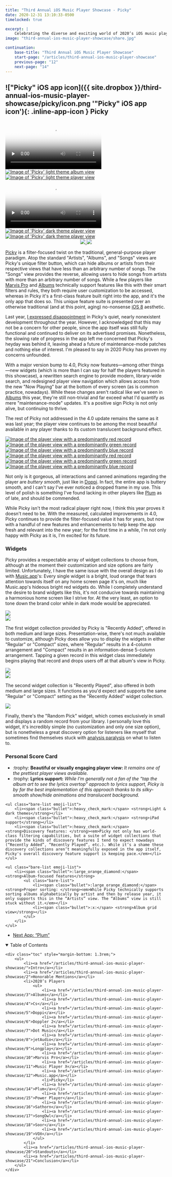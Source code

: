 ```yaml
---
title: "Third Annual iOS Music Player Showcase - Picky"
date: 2020-12-31 13:10:33-0500
timelocked: true

excerpt: |
    Celebrating the diverse and exciting world of 2020’s iOS music players.
image: "third-annual-ios-music-player-showcase/share.jpg"

continuation:
    base-title: "Third Annual iOS Music Player Showcase"
    start-page: "/articles/third-annual-ios-music-player-showcase"
    previous-page: "12"
    next-page: "14"
---
```


## !["Picky" iOS app icon]({{ site.dropbox }}/third-annual-ios-music-player-showcase/picky/icon.png '"Picky" iOS app icon'){: .inline-app-icon } Picky

<div class="show-when-light edge-to-edge large three-images ios-screenshot">
    <video controls preload="none" poster="{{ site.dropbox }}/third-annual-ios-music-player-showcase/picky/light-usage-poster.jpg" alt="Video demonstrating 'Picky' usage with light theme" title="Demonstrating 'Picky' usage with light theme">
        <source src="{{ site.dropbox }}/third-annual-ios-music-player-showcase/picky/light-usage.mp4" type="video/mp4">
        <source src="{{ site.dropbox }}/third-annual-ios-music-player-showcase/picky/light-usage.webm" type="video/webm">
        <source src="{{ site.dropbox }}/third-annual-ios-music-player-showcase/picky/light-usage.ogv" type="video/ogg">
        [HTML5 video tag not supported by your browser]
    </video>
    <a href="{{ site.dropbox }}/third-annual-ios-music-player-showcase/picky/light-album-view.webp">
        <picture>
            <source type="image/webp" srcset="{{ site.dropbox }}/third-annual-ios-music-player-showcase/picky/light-album-view.webp">
            <img type="image/jpeg" title="'Picky' light theme album view" alt="Image of 'Picky' light theme album view" src="{{ site.dropbox }}/third-annual-ios-music-player-showcase/picky/light-album-view.jpg">
        </picture>
    </a>
    <a href="{{ site.dropbox }}/third-annual-ios-music-player-showcase/picky/light-now-playing.webp">
        <picture>
            <source type="image/webp" srcset="{{ site.dropbox }}/third-annual-ios-music-player-showcase/picky/light-now-playing.webp">
            <img type="image/jpeg" title="'Picky' light theme player view" alt="Image of 'Picky' light theme player view" src="{{ site.dropbox }}/third-annual-ios-music-player-showcase/picky/light-now-playing.jpg">
        </picture>
    </a>
</div>
<div class="show-when-dark edge-to-edge large three-images ios-screenshot">
    <video controls preload="none" poster="{{ site.dropbox }}/third-annual-ios-music-player-showcase/picky/dark-usage-poster.jpg" alt="Video demonstrating 'Picky' usage with dark theme" title="Demonstrating 'Picky' usage with dark theme">
        <source src="{{ site.dropbox }}/third-annual-ios-music-player-showcase/picky/dark-usage.mp4" type="video/mp4">
        <source src="{{ site.dropbox }}/third-annual-ios-music-player-showcase/picky/dark-usage.webm" type="video/webm">
        <source src="{{ site.dropbox }}/third-annual-ios-music-player-showcase/picky/dark-usage.ogv" type="video/ogg">
        [HTML5 video tag not supported by your browser]
    </video>
    <a href="{{ site.dropbox }}/third-annual-ios-music-player-showcase/picky/dark-album-view.webp">
        <picture>
            <source type="image/webp" srcset="{{ site.dropbox }}/third-annual-ios-music-player-showcase/picky/dark-album-view.webp">
            <img type="image/jpeg" title="'Picky' dark theme player view" alt="Image of 'Picky' dark theme player view" src="{{ site.dropbox }}/third-annual-ios-music-player-showcase/picky/dark-album-view.jpg">
        </picture>
    </a>
    <a href="{{ site.dropbox }}/third-annual-ios-music-player-showcase/picky/dark-now-playing.webp">
        <picture>
            <source type="image/webp" srcset="{{ site.dropbox }}/third-annual-ios-music-player-showcase/picky/dark-now-playing.webp">
            <img type="image/jpeg" title="'Picky' dark theme player view" alt="Image of 'Picky' dark theme player view" src="{{ site.dropbox }}/third-annual-ios-music-player-showcase/picky/dark-now-playing.jpg">
        </picture>
    </a>
</div>

<div style="text-align:center" class="inline app-download">
    <a href="https://apps.apple.com/us/app/picky-music-player/id497110916">
        <img class="show-when-light" src="{{ site.dropbox }}/third-annual-ios-music-player-showcase/light-download-on-the-app-store.svg" />
        <img class="show-when-dark" src="{{ site.dropbox }}/third-annual-ios-music-player-showcase/dark-download-on-the-app-store.svg" />
    </a>
</div>

[Picky] is a filter-focused twist on the traditional, general-purpose player paradigm. Atop the standard "Artists", "Albums", and "Songs" views are Picky's unique filter button, which can hide albums or artists from their respective views that have less than an arbitrary number of songs. The "Songs" view provides the reverse, allowing users to hide songs from artists with more than an arbitrary number of songs. While a few players like [Marvis Pro] and [Albums] technically support features like this with their smart filters and rules, they both require user customization to be accessed, whereas in Picky it's a first-class feature built right into the app, and it's the only app that does so. This unique feature suite is presented over an otherwise traditional (and at this point, aging) no-nonsense [iOS 8](http://web.archive.org/web/20130615181058/http://www.apple.com/ios/ios7/) aesthetic.

Last year, [I expressed disappointment](/articles/second-annual-ios-music-player-competition#--picky) in Picky's quiet, nearly nonexistent development throughout the year. However, I acknowledged that this may not be a concern for other people, since the app itself was still fully functional and continued to deliver on its advertised promises. Nonetheless, the slowing rate of progress in the app left me concerned that Picky's heyday was behind it, leaving ahead a future of maintenance-mode patches and nothing else of interest. I'm pleased to say in 2020 Picky has proven my concerns unfounded.

With a major version bump to 4.0, Picky now features—among other things—new widgets (which is more than I can say for half the players featured in this showcase), a rewritten search engine to provide modern, library-wide search, and redesigned player view navigation which allows access from the new "Now Playing" bar at the bottom of every screen (as is common practice, nowadays). While these changes aren't radical like we've seen in [Albums] this year, they're still non-trivial and far exceed what I'd quantify as mere "maintenance-mode" updates. It's a positive sign Picky is not only alive, but continuing to thrive.

The rest of Picky not addressed in the 4.0 update remains the same as it was last year; the player view continues to be among the most beautiful available in any player thanks to its custom translucent background effect.

<div class="show-when-light three-images ios-screenshot">
    <a href="{{ site.dropbox }}/third-annual-ios-music-player-showcase/picky/light-red.webp">
        <picture>
            <source type="image/webp" srcset="{{ site.dropbox }}/third-annual-ios-music-player-showcase/picky/light-red.webp">
            <img type="image/jpeg" title="The player view with a predominantly red record" alt="Image of the player view with a predominantly red record" src="{{ site.dropbox }}/third-annual-ios-music-player-showcase/picky/light-red.jpg">
        </picture>
    </a>
    <a href="{{ site.dropbox }}/third-annual-ios-music-player-showcase/picky/light-green.webp">
        <picture>
            <source type="image/webp" srcset="{{ site.dropbox }}/third-annual-ios-music-player-showcase/picky/light-green.webp">
            <img type="image/jpeg" title="The player view with a predominantly green record" alt="Image of the player view with a predominantly green record" src="{{ site.dropbox }}/third-annual-ios-music-player-showcase/picky/light-green.jpg">
        </picture>
    </a>
    <a href="{{ site.dropbox }}/third-annual-ios-music-player-showcase/picky/light-blue.webp">
        <picture>
            <source type="image/webp" srcset="{{ site.dropbox }}/third-annual-ios-music-player-showcase/picky/light-blue.webp">
            <img type="image/jpeg" title="The player view with a predominantly blue record" alt="Image of the player view with a predominantly blue record" src="{{ site.dropbox }}/third-annual-ios-music-player-showcase/picky/light-blue.jpg">
        </picture>
    </a>
</div>
<div class="show-when-dark three-images ios-screenshot">
    <a href="{{ site.dropbox }}/third-annual-ios-music-player-showcase/picky/dark-red.webp">
        <picture>
            <source type="image/webp" srcset="{{ site.dropbox }}/third-annual-ios-music-player-showcase/picky/dark-red.webp">
            <img type="image/jpeg" title="The player view with a predominantly red record" alt="Image of the player view with a predominantly red record" src="{{ site.dropbox }}/third-annual-ios-music-player-showcase/picky/dark-red.jpg">
        </picture>
    </a>
    <a href="{{ site.dropbox }}/third-annual-ios-music-player-showcase/picky/dark-green.webp">
        <picture>
            <source type="image/webp" srcset="{{ site.dropbox }}/third-annual-ios-music-player-showcase/picky/dark-green.webp">
            <img type="image/jpeg" title="The player view with a predominantly green record" alt="Image of the player view with a predominantly green record" src="{{ site.dropbox }}/third-annual-ios-music-player-showcase/picky/dark-green.jpg">
        </picture>
    </a>
    <a href="{{ site.dropbox }}/third-annual-ios-music-player-showcase/picky/dark-blue.webp">
        <picture>
            <source type="image/webp" srcset="{{ site.dropbox }}/third-annual-ios-music-player-showcase/picky/dark-blue.webp">
            <img type="image/jpeg" title="The player view with a predominantly blue record" alt="Image of the player view with a predominantly blue record" src="{{ site.dropbox }}/third-annual-ios-music-player-showcase/picky/dark-blue.jpg">
        </picture>
    </a>
</div>

Not only is it gorgeous, all interactions and canned animations regarding the player are *buttery smooth*, just like in [Doppi]. In fact, the entire app is buttery smooth, and I can't say I've ever noticed a dropped frame in my use. This level of polish is something I've found lacking in other players like [Plum] as of late, and should be commended.

While Picky isn't the most radical player right now, I think this year proves it doesn't need to be. With the measured, calculated improvements in 4.0, Picky continues to provide the filter-focused value it has for years, but now with a handful of new features and enhancements to help keep the app fresh and relevant into the new year; for the first time in a while, I'm not only happy with Picky as it is, I'm excited for its future.

### Widgets

Picky provides a respectable array of widget collections to choose from, although at the moment their customization and size options are fairly limited. Unfortunately, I have the same issue with the overall design as I do with [Music.app](/articles/third-annual-ios-music-player-showcase/12)'s: Every single widget is a bright, loud orange that tears attention towards itself on any home screen page it's on, much like Music.app's hideous bright red widgets do. While I completely understand the desire to brand widgets like this, it's not conducive towards maintaining a harmonious home screen like I strive for. At the very least, an option to tone down the brand color while in dark mode would be appreciated.

<div class="box widget">
    <div style="flex:0 1 40%;">
        <a href="{{ site.dropbox }}/third-annual-ios-music-player-showcase/picky/widget-1.webp">
            <picture>
                <source type="image/webp" srcset="{{ site.dropbox }}/third-annual-ios-music-player-showcase/picky/widget-1.webp">
                <img type="image/png" src="{{ site.dropbox }}/third-annual-ios-music-player-showcase/picky/widget-1.png">
            </picture>
        </a>
    </div>
    <div style="flex:0 1 40%;">
        <a href="{{ site.dropbox }}/third-annual-ios-music-player-showcase/picky/widget-2.webp">
            <picture>
                <source type="image/webp" srcset="{{ site.dropbox }}/third-annual-ios-music-player-showcase/picky/widget-2.webp">
                <img type="image/png" src="{{ site.dropbox }}/third-annual-ios-music-player-showcase/picky/widget-2.png">
            </picture>
        </a>
    </div>
</div>

The first widget collection provided by Picky is "Recently Added", offered in both medium and large sizes. Presentation-wise, there's not much available to customize, although Picky does allow you to display the widgets in either "Regular" or "Compact" sizes, where "Regular" results in a 4-column arrangement and "Compact" results in an information-dense 5-column arrangement. Tapping a given record in this widget class immediately begins playing that record and drops users off at that album's view in Picky.

<div class="box widget">
    <div style="flex:0 1 40%;">
        <a href="{{ site.dropbox }}/third-annual-ios-music-player-showcase/picky/widget-3.webp">
            <picture>
                <source type="image/webp" srcset="{{ site.dropbox }}/third-annual-ios-music-player-showcase/picky/widget-3.webp">
                <img type="image/png" src="{{ site.dropbox }}/third-annual-ios-music-player-showcase/picky/widget-3.png">
            </picture>
        </a>
    </div>
    <div style="flex:0 1 40%;">
        <a href="{{ site.dropbox }}/third-annual-ios-music-player-showcase/picky/widget-4.webp">
            <picture>
                <source type="image/webp" srcset="{{ site.dropbox }}/third-annual-ios-music-player-showcase/picky/widget-4.webp">
                <img type="image/png" src="{{ site.dropbox }}/third-annual-ios-music-player-showcase/picky/widget-4.png">
            </picture>
        </a>
    </div>
</div>

The second widget collection is "Recently Played", also offered in both medium and large sizes. It functions as you'd expect and supports the same "Regular" or "Compact" setting as the "Recently Added" widget collection.

<div class="box widget">
    <div style="flex:0 1 20%;">
        <a href="{{ site.dropbox }}/third-annual-ios-music-player-showcase/picky/widget-5.webp">
            <picture>
                <source type="image/webp" srcset="{{ site.dropbox }}/third-annual-ios-music-player-showcase/picky/widget-5.webp">
                <img type="image/png" src="{{ site.dropbox }}/third-annual-ios-music-player-showcase/picky/widget-5.png">
            </picture>
        </a>
    </div>
</div>

Finally, there's the "Random Pick" widget, which comes exclusively in small and displays a random record from your library. I personally love this widget, it's incredibly simple (no customization and only one size option), but is nonetheless a great discovery option for listeners like myself that sometimes find themselves stuck with [analysis paralysis](https://en.wikipedia.org/wiki/Analysis_paralysis) on what to listen to.

### Personal Score Card

<div class="admonition aside">
    <ul class="bare-list emoji-list">
        <li><span class="bullet">:trophy:</span> <strong>Beautiful or visually engaging player view: </strong><em>It remains one of the prettiest player views available.</em></li>
        <li><span class="bullet">:trophy:</span> <strong>Lyrics support:</strong> <em>While I’m generally not a fan of the “tap the album art to see the lyrics overtop” approach to lyrics support, Picky is by far the best implementation of this approach thanks to its silky-smooth show/hide animations and translucent background.</em></li>
    </ul>
    
    <ul class="bare-list emoji-list">
        <li><span class="bullet">:heavy_check_mark:</span> <strong>Light & dark themes</strong></li>
        <li><span class="bullet">:heavy_check_mark:</span> <strong>iPad support</strong></li>
        <li><span class="bullet">:heavy_check_mark:</span> <strong>Discovery features: </strong><em>Picky not only has world-class filtering capabilities, but a suite of widget collections that provide the kinds of discovery features I tend to expect nowadays (“Recently Added”, “Recently Played”, etc.). While it’s a shame these discovery collections aren’t meaningfully exposed in the app itself, Picky's overall discovery feature support is keeping pace.</em></li>
    </ul>
    
    <ul class="bare-list emoji-list">
        <li><span class="bullet">:large_orange_diamond:</span> <strong>Album-focused features</strong>
            <ul class="bare-list">
                <li><span class="bullet">:large_orange_diamond:</span> <strong>Proper sorting: </strong><em>While Picky technically supports sorting albums alphabetically by artist and then by release year, it only supports this in the “Artists” view. The “Albums” view is still stuck without it.</em></li>
                <li><span class="bullet">:x:</span> <strong>Album grid view</strong></li>
            </ul>
        </li>
    </ul>
</div>

<ul id="blog-footer-buttons" class="button-group" style="text-align:left;">
    <li style="margin-left:0;width:auto;"><a href="/articles/third-annual-ios-music-player-showcase/14"><p class="button">Next App: “Plum”</p></a></li>
</ul>

<details open>
    <summary>Table of Contents</summary>

    <div class="toc" style="margin-bottom: 1.3rem;">
        <ul>
            <li><a href="/articles/third-annual-ios-music-player-showcase/">Intro</a></li>
            <li><a href="/articles/third-annual-ios-music-player-showcase/2">Honorable Mentions</a></li>
            <li>2020’s Players
                <ul>
                    <li><a href="/articles/third-annual-ios-music-player-showcase/3">Albums</a></li>
                    <li><a href="/articles/third-annual-ios-music-player-showcase/4">Cs</a></li>
                    <li><a href="/articles/third-annual-ios-music-player-showcase/5">Doppi</a></li>
                    <li><a href="/articles/third-annual-ios-music-player-showcase/6">Doppler 2</a></li>
                    <li><a href="/articles/third-annual-ios-music-player-showcase/7">Dot Music</a></li>
                    <li><a href="/articles/third-annual-ios-music-player-showcase/8">jetAudio</a></li>
                    <li><a href="/articles/third-annual-ios-music-player-showcase/9">Longplay</a></li>
                    <li><a href="/articles/third-annual-ios-music-player-showcase/10">Marvis Pro</a></li>
                    <li><a href="/articles/third-annual-ios-music-player-showcase/11">Music Player X</a></li>
                    <li><a href="/articles/third-annual-ios-music-player-showcase/12">Music.app</a></li>
                    <li>Picky</li>
                    <li><a href="/articles/third-annual-ios-music-player-showcase/14">Plum</a></li>
                    <li><a href="/articles/third-annual-ios-music-player-showcase/15">Power Player</a></li>
                    <li><a href="/articles/third-annual-ios-music-player-showcase/16">Sathorn</a></li>
                    <li><a href="/articles/third-annual-ios-music-player-showcase/17">SongOwl</a></li>
                    <li><a href="/articles/third-annual-ios-music-player-showcase/18">Soor</a></li>
                    <li><a href="/articles/third-annual-ios-music-player-showcase/19">VOX</a></li>
                </ul>
            </li>
            <li><a href="/articles/third-annual-ios-music-player-showcase/20">Standouts</a></li>
            <li><a href="/articles/third-annual-ios-music-player-showcase/21">Conclusion</a></li>
        </ul>
    </div>
</details>

[Marvis Pro]: https://appaddy.wixsite.com/marvis
[Albums]: https://apps.apple.com/us/app/albums-album-focused-player/id1469948986
[Plum]: https://apps.apple.com/us/app/plum-music-player/id1441625664
[Picky]: https://apps.apple.com/us/app/picky-music-player/id497110916
[Doppi]: https://doppi.app